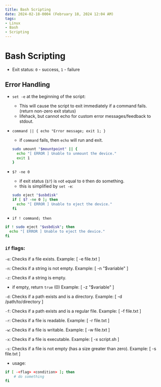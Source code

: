 ```yaml
---
title: Bash Scripting
date: 2024-02-18-0004 (February 18, 2024 12:04 AM)
tags:
- Linux
- Bash
- Scripting
---
```


# Bash Scripting

- Exit status: `0` - success, `1` - failure

## Error Handling
- `set -e` at the beginning of the script:
  - This will cause the script to exit immediately if a command fails. (return non-zero exit status)
  - lifehack, but cannot echo for custom error messages/feedback to stdout.

- `command || { echo "Error message; exit 1; }`
  - if `command` fails, then `echo` will run and exit.
  ```bash
  sudo umount "$mountpoint" || {
    echo "[ ERROR ] Unable to unmount the device."
    exit 1
  }
  ```

- `$? -ne 0`
  - if exit status (`$?`) is `n`ot `e`qual to `0` then do something.
  - this is simplified by `set -e`:
  ```bash
  sudo eject "$usbdisk"
  if [ $? -ne 0 ]; then
    echo "[ ERROR ] Unable to eject the device."
  fi
  ```

- `if ! command; then`
```bash
if ! sudo eject "$usbdisk"; then
  echo "[ ERROR ] Unable to eject the device."
fi
```

### `if` flags:
`-e`:
Checks if a file exists.
Example: [ -e file.txt ]

`-n`:
Checks if a string is not empty.
Example: [ -n "$variable" ]

`-z`:
Checks if a string is empty.
- if empty, return `true` (0)
Example: [ -z "$variable" ]

`-d`:
Checks if a path exists and is a directory.
Example: [ -d /path/to/directory ]

`-f`:
Checks if a path exists and is a regular file.
Example: [ -f file.txt ]

`-r`:
Checks if a file is readable.
Example: [ -r file.txt ]

`-w`:
Checks if a file is writable.
Example: [ -w file.txt ]

`-x`:
Checks if a file is executable.
Example: [ -x script.sh ]

`-s`:
Checks if a file is not empty (has a size greater than zero).
Example: [ -s file.txt ]

- usage:
```bash
if [ -<flag> <condition> ]; then
    # do something
fi
```
